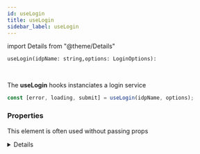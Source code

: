 ```yaml
---
id: useLogin
title: useLogin
sidebar_label: useLogin
---
```


import Details from "@theme/Details"


```tsx
useLogin(idpName: string,options: LoginOptions): 
```
<br/>

The **useLogin** hooks instanciates a login service

```ts
const [error, loading, submit] = useLogin(idpName, options);
```

### Properties

This element is often used without passing props

<Details summary={<summary><b>Additional properties for advanced use cases</b></summary>}><div>

| Properties | Type | Description |
| --------- | ---- | ----------- |
| idpName | string | **idpName** is used to retrieve the configuration identified by the key ***idp/:idpName*** in <code>src/settings.ts</code>. |
| options | [LoginOptions](/framework-api/interfaces/LoginOptions.md) |  |


</div></Details>